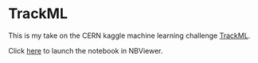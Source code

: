 # TrackML
This is my take on the CERN kaggle machine learning challenge [TrackML](https://www.kaggle.com/c/trackml-particle-identification).

Click [here](https://nbviewer.jupyter.org/github/onnoeberhard/trackml/blob/master/Notebook.ipynb) to launch the notebook in NBViewer.

